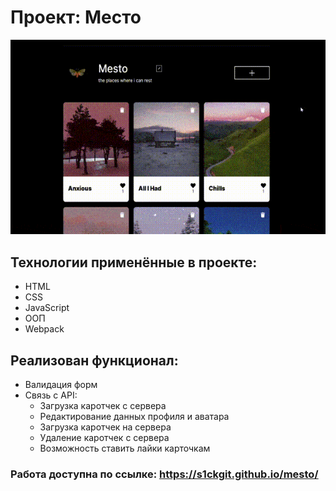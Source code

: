 # Проект: Место

![Превью](https://github.com/s1ckgit/mesto//raw/main/preview.gif)

## Технологии применённые в проекте:
* HTML
* CSS
* JavaScript
* ООП
* Webpack

## Реализован функционал:

* Валидация форм
* Связь с API:
    - Загрузка каротчек с сервера
    - Редактирование данных профиля и аватара
    - Загрузка каротчек на сервера
    - Удаление каротчек с сервера
    - Возможность ставить лайки карточкам

### Работа доступна по ссылке: https://s1ckgit.github.io/mesto/

